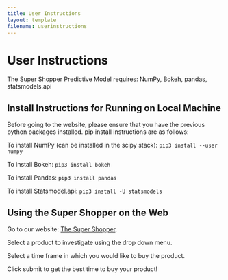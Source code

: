 ```yaml
---
title: User Instructions
layout: template
filename: userinstructions
--- 
```


# User Instructions
The Super Shopper Predictive Model requires:
NumPy, Bokeh, pandas, statsmodels.api

## Install Instructions for Running on Local Machine
Before going to the website, please ensure that you have the previous python packages installed. 
pip install instructions are as follows:

To install NumPy (can be installed in the scipy stack): `pip3 install --user numpy`

To install Bokeh: `pip3 install bokeh`

To install Pandas: `pip3 install pandas`

To install Statsmodel.api: `pip3 install -U statsmodels`

## Using the Super Shopper on the Web
Go to our website: [The Super Shopper](https://super-shoppers.herokuapp.com/).

Select a product to investigate using the drop down menu.

Select a time frame in which you would like to buy the product.

Click submit to get the best time to buy your product!





